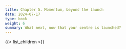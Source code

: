 ```yaml
---
title: Chapter 5. Momentum, beyond the launch
date: 2024-07-17
type: book
weight: 6
summary: What next, now that your centre is launched?
---
```


{{< list_children >}}
